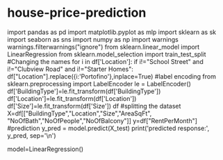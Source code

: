 # house-price-prediction

import pandas as pd
import matplotlib.pyplot as mlp
import sklearn as sk
import seaborn as sns
import numpy as np
import warnings
warnings.filterwarnings("ignore")
from sklearn.linear_model import LinearRegression
from sklearn.model_selection import train_test_split
#Changing the names
for i in df['Location']:
    if i!="School Street" and i!="Clubview Road" and i!="Starter Homes":
        df["Location"].replace({i:'Portofino'},inplace=True)
#label encoding 
        from sklearn.preprocessing import LabelEncoder
le = LabelEncoder()
df['BuildingType']=le.fit_transform(df['BuildingType'])
df['Location']=le.fit_transform(df['Location'])
df['Size']=le.fit_transform(df['Size'])
df
#splitting the dataset
X=df[["BuildingType","Location","Size","AreaSqFt",
      "NoOfBath","NoOfPeople","NoOfBalcony"]]
y=df["RentPerMonth"]                            
#prediction
y_pred = model.predict(X_test)
print('predicted response:', y_pred, sep='\n')

model=LinearRegression()

